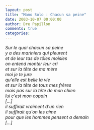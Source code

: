 ```yaml
---
layout: post
title: "Mano Solo : Chacun sa peine"
date: 2003-10-07 00:00:00
author: Dre Papillon
comments: true
categories: 
---
```



*Sur le quai chacun sa peine<BR>y a des mariniers qui pleurent <BR>et de leur tas de tôles moisies <BR>on entend monter leur cri <BR>et sur la tête de ma mère <BR>moi je te jure<BR>qu'elle est belle la vie <BR>et sur la tête de tous mes frères <BR>mais pas sur la tête de mon chien<BR>lui c'est mon copain<BR>[...]<BR>il suffirait vraiment d'un rien<BR>il suffirait qu'on les aime <BR>pour que les hommes pensent a demain<BR>[...]*
